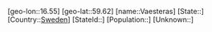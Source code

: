 ﻿---
location: [59.62,16.55]
type: City
tags:
- geo/City


SpocWebEntityId: 35366
isDeleted: false
confidential: public

---
[geo-lon::16.55]
[geo-lat::59.62]
[name::Vaesteras]
[State::]
[Country::[Sweden](geo/Continent/Europe/Sweden.md)]
[StateId::]
[Population::]
[Unknown::]

